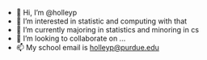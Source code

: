 - 👋 Hi, I’m @holleyp
- 👀 I’m interested in statistic and computing with that
- 🌱 I’m currently majoring in statistics and minoring in cs
- 💞️ I’m looking to collaborate on ...
- 📫 My school email is holleyp@purdue.edu

<!---
holleyp/holleyp is a ✨ special ✨ repository because its `README.md` (this file) appears on your GitHub profile.
You can click the Preview link to take a look at your changes.
--->
